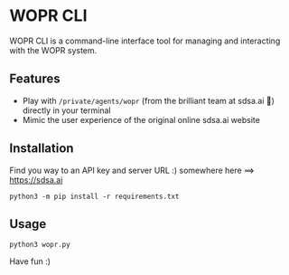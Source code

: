 # WOPR CLI

WOPR CLI is a command-line interface tool for managing and interacting with the WOPR system.

## Features

- Play with `/private/agents/wopr` (from the brilliant team at sdsa.ai 🌟) directly in your terminal
- Mimic the user experience of the original online sdsa.ai website


## Installation

Find you way to an API key and server URL :) somewhere here ==> https://sdsa.ai

```
python3 -m pip install -r requirements.txt
```

## Usage

```
python3 wopr.py
```

Have fun :)